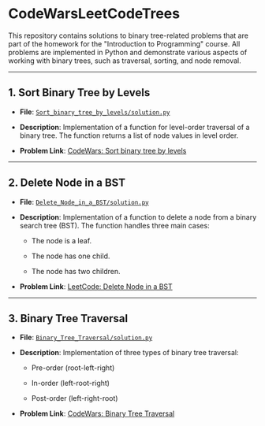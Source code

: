 # CodeWarsLeetCodeTrees

This repository contains solutions to binary tree-related problems that are part of the homework for the "Introduction to Programming" course. All problems are implemented in Python and demonstrate various aspects of working with binary trees, such as traversal, sorting, and node removal.

---

## 1. Sort Binary Tree by Levels

- **File**: [`Sort_binary_tree_by_levels/solution.py`](Sort_binary_tree_by_levels/solution.py)
- **Description**: 
  Implementation of a function for level-order traversal of a binary tree. The function returns a list of node values in level order.

- **Problem Link**: [CodeWars: Sort binary tree by levels](https://www.codewars.com/kata/52bef5e3588c56132c0003bc/train/python)

---

## 2. Delete Node in a BST

- **File**: [`Delete_Node_in_a_BST/solution.py`](Delete_Node_in_a_BST/solution.py)
- **Description**: 
  Implementation of a function to delete a node from a binary search tree (BST). The function handles three main cases:

    * The node is a leaf.

    * The node has one child.

    * The node has two children.

- **Problem Link**: [LeetCode: Delete Node in a BST](https://leetcode.com/problems/delete-node-in-a-bst/description/)

---

## 3. Binary Tree Traversal

- **File**: [`Binary_Tree_Traversal/solution.py`](Binary_Tree_Traversal/solution.py)
- **Description**: 
  Implementation of three types of binary tree traversal:

    * Pre-order (root-left-right)

    * In-order (left-root-right)

    * Post-order (left-right-root)

- **Problem Link**: [CodeWars: Binary Tree Traversal](https://www.codewars.com/kata/5268956c10342831a8000135/train/python)